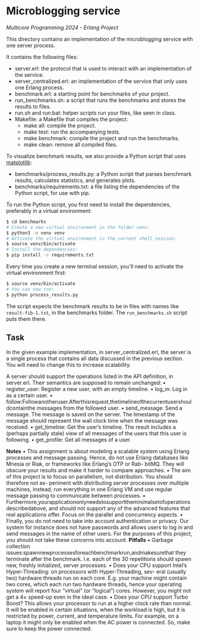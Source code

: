 # Microblogging service

*Multicore Programming 2024 - Erlang Project*

This directory contains an implementation of the microblogging service with one server process.

It contains the following files:
* server.erl: the protocol that is used to interact with an implementation of the service.
* server_centralized.erl: an implementation of the service that only uses one Erlang process.
* benchmark.erl: a starting point for benchmarks of your project.
* run_benchmarks.sh: a script that runs the benchmarks and stores the results to files.
* run.sh and run.bat: helper scripts run your files, like seen in class.
* Makefile: a Makefile that compiles the project:
    - make all: compile the project.
    - make test: run the accompanying tests.
    - make benchmark: compile the project and run the benchmarks.
    - make clean: remove all compiled files.

To visualize benchmark results, we also provide a Python script that uses [matplotlib](https://matplotlib.org/):
* benchmarks/process_results.py: a Python script that parses benchmark results, calculates
  statistics, and generates plots.
* benchmarks/requirements.txt: a file listing the dependencies of the Python script, for use with pip.

To run the Python script, you first need to install the dependencies, preferably in a virtual environment:

```sh
$ cd benchmarks
# Create a new virtual environment in the folder venv:
$ python3 -m venv venv
# Activate the virtual environment in the current shell session:
$ source venv/bin/activate
# Install the dependencies:
$ pip install -r requirements.txt
```

Every time you create a new terminal session, you'll need to activate the virtual environment first:

```sh
$ source venv/bin/activate
# You can now run:
$ python process_results.py
```

The script expects the benchmark results to be in files with names like `result-fib-1.txt`, in the benchmarks folder. The `run_benchmarks.sh` script puts them there.

## Task 
In the given example implementation, in server_centralized.erl, the server is a single process that contains all data discussed in the previous section. You will need to change this to increase scalability.

A server should support the operations listed in the API definition, in server.erl. Their semantics are supposed to remain unchanged:
• register_user: Register a new user, with an empty timeline.
• log_in: Log in as a certain user.
• follow:Followanotheruser.Afterthisrequest,thetimelineofthecurrentusershouldcontainthe
messages from the followed user.
• send_message: Send a message. The message is saved on the server. The timestamp of the message
should represent the wall clock time when the message was received.
• get_timeline: Get the user’s timeline. The result includes a (perhaps partially stale) view of all
messages of the users that this user is following.
• get_profile: Get all messages of a user.


**Notes**
• This assignment is about modeling a scalable system using Erlang processes and message passing. Hence, do not use Erlang databases like Mnesia or Riak, or frameworks like Erlang’s OTP or Rab- bitMQ. They will obscure your results and make it harder to compare approaches.
• The aim of this project is to focus on parallelism, not distribution. You should therefore not ex- periment with distributing server processes over multiple machines, instead, run everything in one Erlang VM and use regular message passing to communicate between processes.
• Furthermore,yourapplicationonlyneedstosupporttheminimalsetofoperationsdescribedabove, and should not support any of the advanced features that real applications offer. Focus on the parallel and concurrency aspects.
• Finally, you do not need to take into account authentication or privacy. Our system for instance does not have passwords and allows users to log in and send messages in the name of other users. For the purposes of this project, you should not take these concerns into account.
**Pitfalls**
• Garbage collection issues:spawnnewprocessesforeachbenchmarkrun,andmakesurethat they terminate after the benchmark. I.e. each of the 30 repetitions should spawn new, freshly initialized, server processes.
• Does your CPU support Intel’s Hyper-Threading: on processors with Hyper-Threading, sev- eral (usually two) hardware threads run on each core. E.g. your machine might contain two cores, which each run two hardware threads, hence your operating system will report four
“virtual” (or “logical”) cores. However, you might not get a 4× speed-up even in the ideal case.
• Does your CPU support Turbo Boost? This allows your processor to run at a higher clock rate than normal. It will be enabled in certain situations, when the workload is high, but it is restricted by power, current, and temperature limits. For example, on a laptop it might only be enabled when the AC power is connected. So, make sure to keep the power connected.
